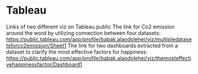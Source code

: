 # Tableau
Links of two different viz on Tableau public
The link for Co2 emission around the word by utilizing connection between four datasets: https://public.tableau.com/app/profile/babak.alaodolehei/viz/multipledatasetsforco2emission/Sheet1
The link for two dashboards extracted from a dataset to clarify the most effective factors for happiness: https://public.tableau.com/app/profile/babak.alaodolehei/viz/themosteffectivehappinessfactor/Dashboard1
